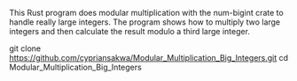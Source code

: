 This Rust program does modular multiplication with the num-bigint crate to handle really large integers. 
The program shows how to multiply two large integers and then calculate the result modulo a third large integer.

git clone https://github.com/cypriansakwa/Modular_Multiplication_Big_Integers.git
cd Modular_Multiplication_Big_Integers
